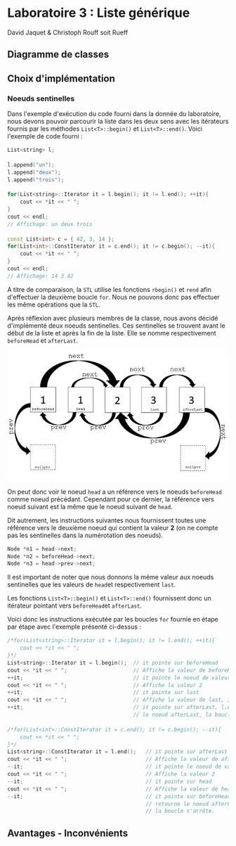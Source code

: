 # Laboratoire 3 : Liste générique

David Jaquet & Christoph Rouff soit Rueff

## Diagramme de classes

## Choix d'implémentation

### Noeuds sentinelles

Dans l'exemple d'exécution du code fourni dans la donnée du laboratoire, nous devons pouvoir parcourir la liste dans les deux sens avec les itérateurs fournis par les méthodes `List<T>::begin()` et `List<T>::end()`. Voici l'exemple de code fourni :

```c++
List<string> l;

l.append("un");
l.append("deux");
l.append("trois");

for(List<string>::Iterator it = l.begin(); it != l.end(); ++it){
    cout << *it << " ";
}
cout << endl;
// Affichage: un deux trois

const List<int> c = { 42, 3, 14 };
for(List<int>::ConstIterator it = c.end(); it != c.begin(); --it){
    cout << *it << " ";
}
cout << endl;
// Affichage: 14 3 42
```

A titre de comparaison, la `STL` utilise les fonctions `rbegin()` et `rend` afin d'effectuer la deuxième boucle `for`. Nous ne pouvons donc pas effectuer les même opérations que la `STL`.

Après réflexion avec plusieurs membres de la classe, nous avons décidé d'implémenté deux noeuds sentinelles. Ces sentinelles se trouvent avant le début de la liste et après la fin de la liste. Elle se nomme respectivement `beforeHead` et `afterLast`.

![Schéma des sentinelles](.\SchemaSentinelle.jpg)

On peut donc voir le noeud `head` a un référence vers le noeuds `beforeHead` comme noeud précédant. Cependant pour ce dernier, la référence vers noeud suivant est la même que le noeud suivant de `head`.

Dit autrement, les instructions suivantes nous fournissent toutes une référence vers le deuxième noeud qui contient la valeur **2** (on ne compte pas les sentinelles dans la numérotation des noeuds). 

```c++
Node *n1 = head->next;
Node *n2 = beforeHead->next;
Node *n3 = head->prev->next;
```

Il est important de noter que nous donnons la même valeur aux noeuds sentinelles que les valeurs de `head`et respectivement `last`.

Les fonctions `List<T>::begin()` et `List<T>::end()` fournissent donc un itérateur pointant vers `beforeHead`et `afterLast`.

Voici donc les instructions exécutée par les boucles `for` fournie en étape par étape avec l'exemple présenté ci-dessus :

```c++
/*for(List<string>::Iterator it = l.begin(); it != l.end(); ++it){
    cout << *it << " ";
}*/
List<string>::Iterator it = l.begin();	// it pointe sur beforeHead
cout << *it << " ";						// Affiche la valeur de beforeHead, 1
++it;									// it pointe le noeud de valeur 2
cout << *it << " ";						// Affiche la valeur 2
++it;									// it pointe sur last
cout << *it << " ";						// Affiche la valeur de last, 3
++it;									// it pointe sur afterLast, l.end() retourne
										// le noeud afterLast, la boucle s'arrête.

/*for(List<int>::ConstIterator it = c.end(); it != c.begin(); --it){
    cout << *it << " ";
}*/
List<string>::ConstIterator it = l.end();	// it pointe sur afterLast
cout << *it << " ";							// Affiche la valeur de afterLast, 3
--it;										// it pointe le noeud de valeur 2
cout << *it << " ";							// Affiche la valeur 2
--it;										// it pointe sur head
cout << *it << " ";							// Affiche la valeur de head, 1
--it;										// it pointe sur beforeHead, l.begin()
											// retourne le noeud afterLast,
											// la boucle s'arrête.
```

## Avantages - Inconvénients


